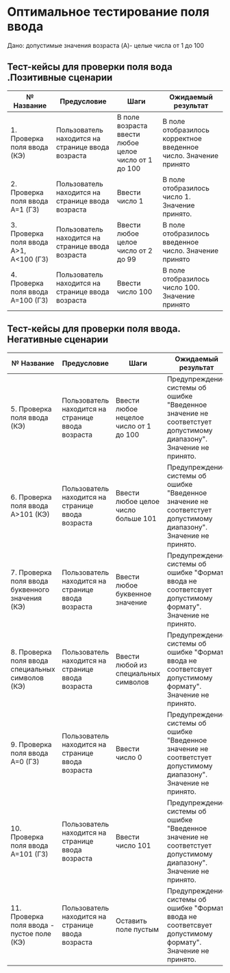 # Оптимальное тестирование поля ввода #

Дано: допустимые значения возраста (A)- целые числа от 1 до 100

## Тест-кейсы для проверки поля вода .Позитивные сценарии ##
|№ Название|Предусловие|Шаги|Ожидаемый результат|
|---|---|----|----|
|1. Проверка поля ввода (КЭ)|Пользователь находится на странице ввода возраста|В поле возраста ввести любое целое число от 1 до 100|В поле отобразилось корректное введенное число. Значение принято
|2. Проверка поля ввода A=1 (ГЗ)|Пользователь находится на странице ввода возраста|Ввести число 1|В поле отобразилось число 1. Значение принято.
|3. Проверка поля ввода А>1, A<100 (ГЗ)|Пользователь находится на странице ввода возраста  |Ввести любое целое число от 2 до 99|В поле отобразилось введенное число. Значение принято|
|4. Проверка поля ввода А=100 (ГЗ)|Пользователь находится на странице ввода возраста   |Ввести число 100|В поле отобразилось число 100. Значение принято|


## Тест-кейсы для проверки поля ввода. Негативные сценарии ##
|№ Название|Предусловие|Шаги|Ожидаемый результат| 
|----|-----|------|--------|
|5. Проверка поля ввода (КЭ)|Пользователь находится на странице ввода возраста|Ввести любое нецелое число от 1 до 100|Предупреждение системы об ошибке "Введенное значение не соответстует допустимому диапазону". Значение не принято.
|6. Проверка поля ввода А>101 (КЭ)|Пользователь находится на странице ввода возраста |Ввести любое целое число больше 101|Предупреждение системы об ошибке "Введенное значение не соответстует допустимому диапазону". Значение не принято.|
|7. Проверка поля ввода буквенного значения (КЭ)|Пользователь находится на странице ввода возраста    |Ввести любое буквенное значение|Предупреждение системы об ошибке "Формат ввода не соответсвует допустимому формату". Значение не принято.
|8. Проверка поля ввода специальных символов (КЭ)|Пользователь находится на странице ввода возраста    |Ввести любой из специальных символов|Предупреждение системы об ошибке "Формат ввода не соответсвует допустимому формату". Значение не принято.
|9. Проверка поля ввода А=0 (ГЗ)|Пользователь находится на странице ввода возраста  |Ввести число 0|Предупреждение системы об ошибке "Введенное значение не соответстует допустимому диапазону". Значение не принято.|
|10. Проверка поля ввода А=101 (ГЗ)|Пользователь находится на странице ввода возраста    |Ввести число 101| Предупреждение системы об ошибке "Введенное значение не соответстует допустимому диапазону". Значение не принято.
|11. Проверка поля ввода - пустое поле (КЭ)|Пользователь находится на странице ввода возраста     |Оставить поле пустым|Предупреждение системы об ошибке "Формат ввода не соответсвует допустимому формату". Значение не принято.|
